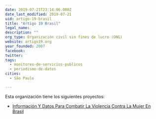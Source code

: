 ```yaml
---
date: 2019-07-21T23:14:06.000Z
date_last_modified: 2019-07-21
uid: artigo-19-brasil
title: "Artigo 19 Brasil"
legal_name: 
description: ""
org_type: Organización civil sin fines de lucro (ONG)
website: artigo19.org
year_founded: 2007
facebook: 
twitter: 
tags:
  - monitoreo-de-servicios-publicos
  - periodismo-de-datos
cities: 
  - São Paulo

---
```


Esta organización tiene los siguientes proyectos:

- [Información Y Datos Para Combatir La Violencia Contra La Mujer En Brasil](/proyectos/informacion-y-datos-para-combatir-la-violencia-contra-la-mujer-en-brasil)
